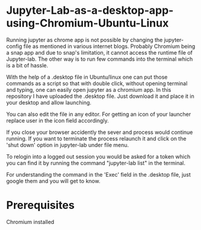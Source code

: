 # Jupyter-Lab-as-a-desktop-app-using-Chromium-Ubuntu-Linux
Running jupyter as chrome app is not possible by changing the jupyter-config file as mentioned in various internet blogs. Probably Chromium being a snap app and due to snap's limitation, it cannot access the runtime file of Jupyter-lab. The other way is to run few commands into the terminal which is a bit of hassle.

With the help of a .desktop file in Ubuntu/linux one can put those commands as a script so that with double click, without opening terminal and typing, one can easily open jupyter as a chromium app. In this repository I have uploaded the .desktop file. Just download it and place it in your desktop and allow launching.

You can also edit the file in any editor. For getting an icon of your launcher replace user in the icon field accordingly.

If you close your browser accidently the sever and process would continue running. If you want to terminate the process relaunch it and click on the 'shut down' option in jupyter-lab under file menu.

To relogin into a logged out session you would be asked for a token which you can find it by running the command "jupyter-lab list" in the terminal.

For understanding the command in the 'Exec' field in the .desktop file, just google them and you will get to know.

# Prerequisites
Chromium installed
